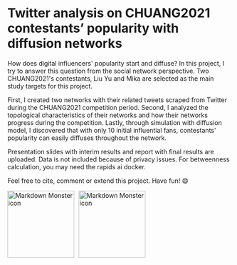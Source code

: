 # Twitter analysis on CHUANG2021 contestants’ popularity with diffusion networks


How does digital influencers' popularity start and diffuse? In this project, I try to answer this question from the social network perspective. Two CHUANG2021's contestants, Liu Yu and Mika are selected as the main study targets for this project. 

First, I created two networks with their related tweets scraped from Twitter during the CHUANG2021 competition period. Second, I analyzed the topological characteristics of their networks and how their networks progress during the competition. Lastly, through simulation with diffusion model, I discovered that with only 10 initial influential fans, contestants' popularity can easily diffuses throughout the network.

Presentation slides with interim results and report with final results are uploaded. Data is not included because of privacy issues. For betweenness calculation, you may need the rapids ai docker.

Feel free to cite, comment or extend this project. Have fun! 😄

<img src="http://cms-bucket.ws.126.net/2021/0222/e4d8c92ag00qoxahj01jsc0009q0064c.gif"
     alt="Markdown Monster icon"  height="150"
     style="float: left; margin-right: 10px;" />
<img src="https://64.media.tumblr.com/c50214a79e4a2add407235f27fa851ae/3f3916e27d200572-12/s540x810/d0e88792009c77ba4344a4fd03af915560cda3b1.gifv"
     alt="Markdown Monster icon"  height="150"
     style="float: left; margin-right: 10px;" />


